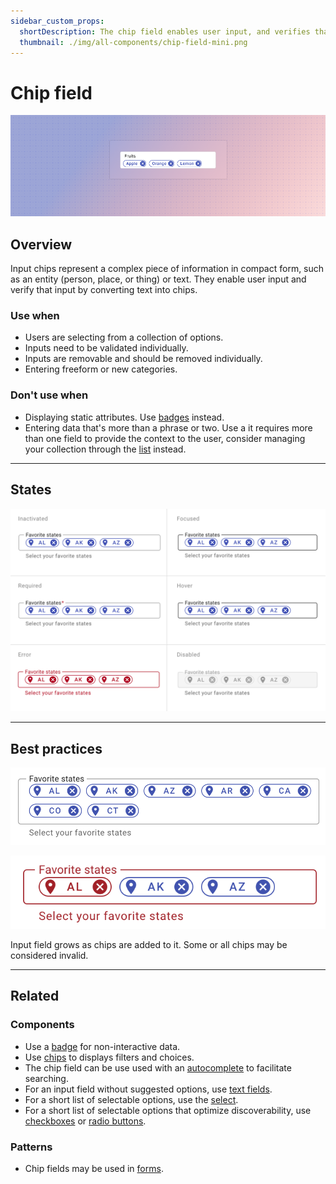 ```yaml
---
sidebar_custom_props:
  shortDescription: The chip field enables user input, and verifies that input, by converting text into chips.
  thumbnail: ./img/all-components/chip-field-mini.png
---
```


# Chip field

<ComponentVisual storybookUrl="https://forge.tylerdev.io/main/?path=/docs/components-chip-field--docs">

![](./images/chip-field.png)

</ComponentVisual>

## Overview

Input chips represent a complex piece of information in compact form, such as an entity (person, place, or thing) or text. They enable user input and verify that input by converting text into chips.

### Use when

- Users are selecting from a collection of options. 
- Inputs need to be validated individually. 
- Inputs are removable and should be removed individually. 
- Entering freeform or new categories. 

### Don't use when

- Displaying static attributes. Use [badges](/components/badge) instead.
- Entering data that's more than a phrase or two. Use a  it requires more than one field to provide the context to the user, consider managing your collection through the [list](/components/lists/list) instead.

---

## States 

<ImageBlock>

![Alt text](./images/chip-field-states.png)

</ImageBlock>

---

## Best practices 

<DoDontGrid>
  <DoDontRow>
  <DoDontImage>

![A chip field that wraps to two lines.](./images/chip-field-do.png)

  </DoDontImage>
  <DoDontImage>

![A chip field with invalid chips.](./images/invalid-chips.png)

  </DoDontImage>
  </DoDontRow>
  <DoDontRow>
    <DoDont type="do">Input field grows as chips are added to it.</DoDont>
    <DoDont type="caution">Some or all chips may be considered invalid.</DoDont>
  </DoDontRow>
</DoDontGrid>

---

## Related 

### Components

- Use a [badge](/components/badge) for non-interactive data.
- Use [chips](/components/utilities/chips) to displays filters and choices. 
- The chip field can be use used with an [autocomplete](/components/autocomplete) to facilitate searching.
- For an input field without suggested options, use  [text fields](/components/fields/text-field).
- For a short list of selectable options, use the [select](/components/fields/select).
- For a short list of selectable options that optimize discoverability, use [checkboxes](/components/controls/checkbox) or [radio buttons](/components/controls/radio-button).

### Patterns

- Chip fields may be used in [forms](/patterns/forms).
